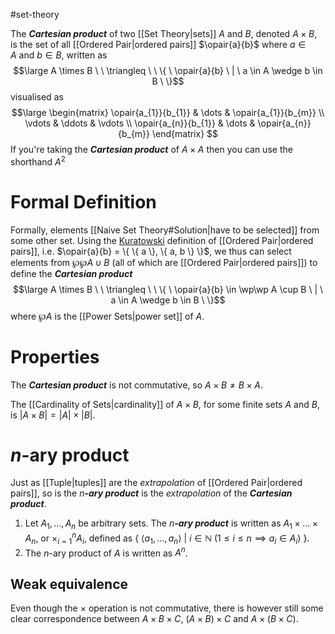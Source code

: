#set-theory

The ***Cartesian product*** of two [[Set Theory|sets]] $A$ and $B$, denoted $A \times B$, is the set of all [[Ordered Pair|ordered pairs]] $\opair{a}{b}$ where $a \in A$ and $b \in B$, written as
$$\large A \times B \ \ \triangleq \ \ \{ \ \opair{a}{b} \ | \ a \in A \wedge b \in B \ \}$$
visualised as
$$\large
\begin{matrix}
\opair{a_{1}}{b_{1}} & \dots & \opair{a_{1}}{b_{m}}  \\
\vdots & \ddots & \vdots \\
\opair{a_{n}}{b_{1}} & \dots & \opair{a_{n}}{b_{m}}
\end{matrix}
$$
If you're taking the ***Cartesian product*** of $A \times A$ then you can use the shorthand $A^2$


# Formal Definition
Formally, elements [[Naive Set Theory#Solution|have to be selected]] from some other set. Using the [Kuratowski](https://en.wikipedia.org/wiki/Kazimierz_Kuratowski) definition of [[Ordered Pair|ordered pairs]], i.e. $\opair{a}{b} = \{ \{ a \}, \{ a, b \} \}$, we thus can select elements from $\wp\wp A \cup B$ (all of which are [[Ordered Pair|ordered pairs]]) to define the ***Cartesian product***
$$\large A \times B \ \ \triangleq \ \ \{ \ \opair{a}{b} \in \wp\wp A \cup B \ | \ a \in A \wedge b \in B \ \}$$
where $\wp A$ is the [[Power Sets|power set]] of $A$.

# Properties
The ***Cartesian product*** is not commutative, so $A \times B \not= B \times A$.

The [[Cardinality of Sets|cardinality]] of $A \times B$, for some finite sets $A$ and $B$, is $|A\times B|=|A| \times |B|$.
# $n$-ary product
Just as [[Tuple|tuples]] are the *extrapolation* of [[Ordered Pair|ordered pairs]], so is the $n$***-ary product*** is the *extrapolation* of the ***Cartesian product***.
1. Let $A_{1},\dots,A_{n}$ be arbitrary sets. The $n$***-ary product*** is written as $A_{1}\times \dots \times A_{n}$, or $\times^{n}_{i=1}A_{i}$, defined as $\{ \ \langle a_{1},\dots, a_{n} \rangle \ | \ i \in \mathbb{N} \ ( 1 \leq i \leq n \implies a_{i} \in A_{i} ) \ \}$.
3. The $n$-ary product of $A$ is written as $A^n$.

## Weak equivalence
Even though the $\times$ operation is not commutative, there is however still some clear correspondence between $A \times B \times C$, $(A \times B) \times C$ and $A \times (B \times C)$.